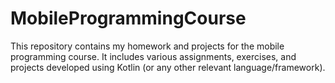 # MobileProgrammingCourse
This repository contains my homework and projects for the mobile programming course. It includes various assignments, exercises, and projects developed using Kotlin (or any other relevant language/framework).
